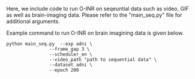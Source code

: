 Here, we include code to run O-INR on seqeuntial data such as video, GIF as well as brain-imaging data. Please refer to the "main_seq.py" file for additional arguments. 

Example command to run O-INR on brain imagining data is given below.
```
python main_seq.py	--exp adni \
				--frame_gap 3 \
				--scheduler_en \
				--video_path "path to sequential data" \
				--dataset adni \
				--epoch 200
```
